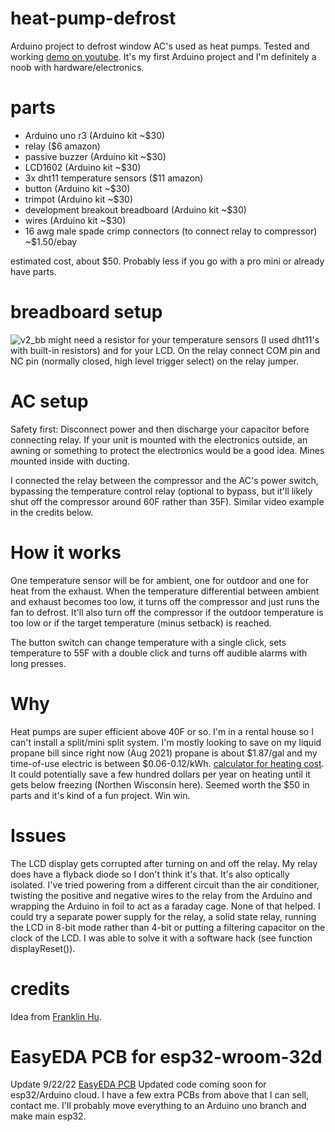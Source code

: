 # heat-pump-defrost
Arduino project to defrost window AC's used as heat pumps.
Tested and working [demo on youtube](https://www.youtube.com/watch?v=FBvkNjNMhIM).
It's my first Arduino project and I'm definitely a noob with hardware/electronics.

# parts
* Arduino uno r3 (Arduino kit ~$30)
* relay ($6 amazon)
* passive buzzer (Arduino kit ~$30)
* LCD1602 (Arduino kit ~$30)
* 3x dht11 temperature sensors ($11 amazon)
* button (Arduino kit ~$30)
* trimpot (Arduino kit ~$30)
* development breakout breadboard (Arduino kit ~$30)
* wires (Arduino kit ~$30)
* 16 awg male spade crimp connectors (to connect relay to compressor) ~$1.50/ebay

estimated cost, about $50. Probably less if you go with a pro mini or already have parts.

# breadboard setup
![v2_bb](https://user-images.githubusercontent.com/620331/129489193-ff17e5d4-de0d-43f2-bca9-d625eb382157.png)
might need a resistor for your temperature sensors (I used dht11's with built-in resistors) and for your LCD. On the relay connect COM pin and NC pin (normally closed, high level trigger select) on the relay jumper.

# AC setup
Safety first: Disconnect power and then discharge your capacitor before connecting relay. If your unit is mounted with the electronics outside, an awning or something to protect the electronics would be a good idea. Mines mounted inside with ducting.

I connected the relay between the compressor and the AC's power switch, bypassing the temperature control relay (optional to bypass, but it'll likely shut off the compressor around 60F rather than 35F). Similar video example in the credits below.

# How it works
One temperature sensor will be for ambient, one for outdoor and one for heat from the exhaust. When the temperature differential between ambient and exhaust becomes too low, it turns off the compressor and just runs the fan to defrost. It'll also turn off the compressor if the outdoor temperature is too low or if the target temperature (minus setback) is reached.

The button switch can change temperature with a single click, sets temperature to 55F with a double click and turns off audible alarms with long presses.

# Why
Heat pumps are super efficient above 40F or so. I'm in a rental house so I can't install a split/mini split system. I'm mostly looking to save on my liquid propane bill since right now (Aug 2021) propane is about $1.87/gal and my time-of-use electric is between $0.06-0.12/kWh. [calculator for heating cost](https://www.efficiencymaine.com/at-home/heating-cost-comparison/). It could potentially save a few hundred dollars per year on heating until it gets below freezing (Northen Wisconsin here). Seemed worth the $50 in parts and it's kind of a fun project. Win win.

# Issues
The LCD display gets corrupted after turning on and off the relay. My relay does have a flyback diode so I don't think it's that. It's also optically isolated. I've tried powering from a different circuit than the air conditioner, twisting the positive and negative wires to the relay from the Arduino and wrapping the Arduino in foil to act as a faraday cage. None of that helped. I could try a separate power supply for the relay, a solid state relay, running the LCD in 8-bit mode rather than 4-bit or putting a filtering capacitor on the clock of the LCD. I was able to solve it with a software hack (see function displayReset()).

# credits
Idea from [Franklin Hu](https://www.youtube.com/watch?v=wpsMVukBvG0&t=152s).

# EasyEDA PCB for esp32-wroom-32d
Update 9/22/22
[EasyEDA PCB](https://u.easyeda.com/tomwolfe/endall)
Updated code coming soon for esp32/Arduino cloud.
I have a few extra PCBs from above that I can sell, contact me.
I'll probably move everything to an Arduino uno branch and make main esp32.
